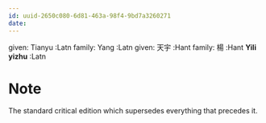 ```yaml
---
id: uuid-2650c080-6d81-463a-98f4-9bd7a3260271
date: 
---
```


given: Tianyu :Latn
family: Yang :Latn
given: 天宇 :Hant
family: 楊 :Hant
**Yili yizhu** :Latn
# Note
The standard critical edition which supersedes everything that precedes it.